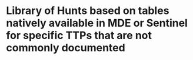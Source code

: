 # Library of Hunts based on tables natively available in MDE or Sentinel for specific TTPs that are not commonly documented
